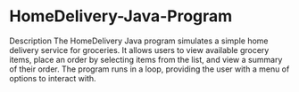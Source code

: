 # HomeDelivery-Java-Program
Description The HomeDelivery Java program simulates a simple home delivery service for groceries. It allows users to view available grocery items, place an order by selecting items from the list, and view a summary of their order. The program runs in a loop, providing the user with a menu of options to interact with.
